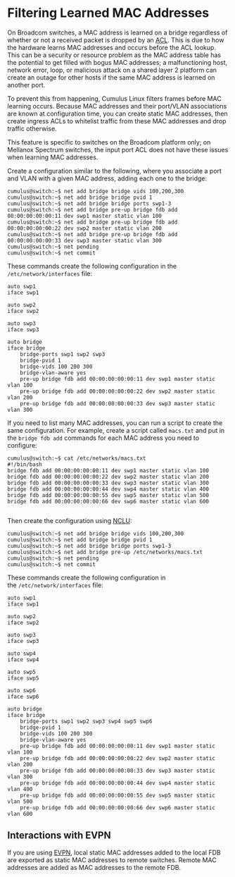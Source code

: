 # Filtering Learned MAC Addresses

On Broadcom switches, a MAC address is learned on a bridge regardless of
whether or not a received packet is dropped by an
[ACL](Netfilter_-_ACLs). This is due to how the hardware learns MAC
addresses and occurs before the ACL lookup. This can be a security or
resource problem as the MAC address table has the potential to get
filled with bogus MAC addresses; a malfunctioning host, network error,
loop, or malicious attack on a shared layer 2 platform can create an
outage for other hosts if the same MAC address is learned on another
port.

To prevent this from happening, Cumulus Linux filters frames before MAC
learning occurs. Because MAC addresses and their port/VLAN associations
are known at configuration time, you can create static MAC addresses,
then create ingress ACLs to whitelist traffic from these MAC addresses
and drop traffic otherwise.

This feature is specific to switches on the Broadcom platform only; on
Mellanox Spectrum switches, the input port ACL does not have these
issues when learning MAC addresses.

Create a configuration similar to the following, where you associate a
port and VLAN with a given MAC address, adding each one to the bridge:

``` text
cumulus@switch:~$ net add bridge bridge vids 100,200,300
cumulus@switch:~$ net add bridge bridge pvid 1
cumulus@switch:~$ net add bridge bridge ports swp1-3
cumulus@switch:~$ net add bridge pre-up bridge fdb add 00:00:00:00:00:11 dev swp1 master static vlan 100
cumulus@switch:~$ net add bridge pre-up bridge fdb add 00:00:00:00:00:22 dev swp2 master static vlan 200
cumulus@switch:~$ net add bridge pre-up bridge fdb add 00:00:00:00:00:33 dev swp3 master static vlan 300
cumulus@switch:~$ net pending
cumulus@switch:~$ net commit
```

These commands create the following configuration in the
`/etc/network/interfaces` file:

``` text
auto swp1
iface swp1

auto swp2
iface swp2
 
auto swp3
iface swp3
 
auto bridge
iface bridge
    bridge-ports swp1 swp2 swp3
    bridge-pvid 1
    bridge-vids 100 200 300
    bridge-vlan-aware yes
    pre-up bridge fdb add 00:00:00:00:00:11 dev swp1 master static vlan 100
    pre-up bridge fdb add 00:00:00:00:00:22 dev swp2 master static vlan 200
    pre-up bridge fdb add 00:00:00:00:00:33 dev swp3 master static vlan 300
```

If you need to list many MAC addresses, you can run a script to create
the same configuration. For example, create a script called `macs.txt`
and put in the `bridge fdb add` commands for each MAC address you need
to configure:

``` text
cumulus@switch:~$ cat /etc/networks/macs.txt
#!/bin/bash
bridge fdb add 00:00:00:00:00:11 dev swp1 master static vlan 100
bridge fdb add 00:00:00:00:00:22 dev swp2 master static vlan 200
bridge fdb add 00:00:00:00:00:33 dev swp3 master static vlan 300
bridge fdb add 00:00:00:00:00:44 dev swp4 master static vlan 400
bridge fdb add 00:00:00:00:00:55 dev swp5 master static vlan 500
bridge fdb add 00:00:00:00:00:66 dev swp6 master static vlan 600
 
```

Then create the configuration using
[NCLU](Network_Command_Line_Utility_-_NCLU):

``` text
cumulus@switch:~$ net add bridge bridge vids 100,200,300
cumulus@switch:~$ net add bridge bridge pvid 1
cumulus@switch:~$ net add bridge bridge ports swp1-3
cumulus@switch:~$ net add bridge pre-up /etc/networks/macs.txt
cumulus@switch:~$ net pending
cumulus@switch:~$ net commit
```

These commands create the following configuration in
the `/etc/network/interfaces` file:

``` text
auto swp1
iface swp1

auto swp2
iface swp2
 
auto swp3
iface swp3
 
auto swp4
iface swp4 
 
auto swp5
iface swp5
 
auto swp6
iface swp6
 
auto bridge
iface bridge
    bridge-ports swp1 swp2 swp3 swp4 swp5 swp6
    bridge-pvid 1
    bridge-vids 100 200 300
    bridge-vlan-aware yes
    pre-up bridge fdb add 00:00:00:00:00:11 dev swp1 master static vlan 100
    pre-up bridge fdb add 00:00:00:00:00:22 dev swp2 master static vlan 200
    pre-up bridge fdb add 00:00:00:00:00:33 dev swp3 master static vlan 300
    pre-up bridge fdb add 00:00:00:00:00:44 dev swp4 master static vlan 400
    pre-up bridge fdb add 00:00:00:00:00:55 dev swp5 master static vlan 500
    pre-up bridge fdb add 00:00:00:00:00:66 dev swp6 master static vlan 600
```

## Interactions with EVPN

If you are using [EVPN](Ethernet_Virtual_Private_Network_-_EVPN), local
static MAC addresses added to the local FDB are exported as static MAC
addresses to remote switches. Remote MAC addresses are added as MAC
addresses to the remote FDB.  
